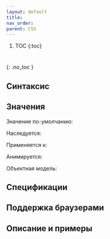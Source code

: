 ```yaml
---
layout: default
title:
nav_order:
parent: CSS
---
```


<!-- prettier-ignore-start -->
1. TOC
{:toc}

#
{: .no_toc }
<!-- prettier-ignore-end -->

## Синтаксис

## Значения

Значение по-умолчанию:

Наследуется:

Применяется к:

Анимируется:

Объектная модель:

## Спецификации

## Поддержка браузерами

## Описание и примеры
